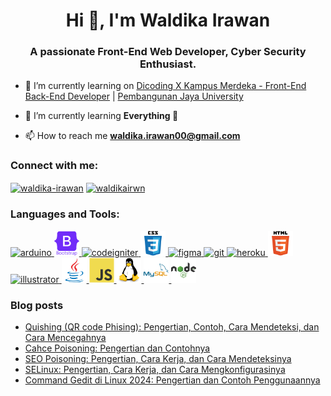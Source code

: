<h1 align="center">Hi 👋, I'm Waldika Irawan</h1>
<h3 align="center">A passionate Front-End Web Developer, Cyber Security Enthusiast.</h3>

- 🔭 I’m currently learning on [Dicoding X Kampus Merdeka - Front-End Back-End Developer](https://www.dicoding.com) | [Pembangunan Jaya University](https://www.upj.ac.id)

- 🌱 I’m currently learning **Everything 🤣**

- 📫 How to reach me **waldika.irawan00@gmail.com**

<h3 align="left">Connect with me:</h3>
<p align="left">
<a href="https://linkedin.com/in/waldika-irawan13" target="blank"><img align="center" src="https://raw.githubusercontent.com/rahuldkjain/github-profile-readme-generator/master/src/images/icons/Social/linked-in-alt.svg" alt="waldika-irawan" height="30" width="40" /></a>
<a href="https://instagram.com/waldikairwn" target="blank"><img align="center" src="https://raw.githubusercontent.com/rahuldkjain/github-profile-readme-generator/master/src/images/icons/Social/instagram.svg" alt="waldikairwn" height="30" width="40" /></a>
</p>

<h3 align="left">Languages and Tools:</h3>
<p align="left"> <a href="https://www.arduino.cc/" target="_blank" rel="noreferrer"> <img src="https://cdn.worldvectorlogo.com/logos/arduino-1.svg" alt="arduino" width="40" height="40"/> </a> <a href="https://getbootstrap.com" target="_blank" rel="noreferrer"> <img src="https://raw.githubusercontent.com/devicons/devicon/master/icons/bootstrap/bootstrap-plain-wordmark.svg" alt="bootstrap" width="40" height="40"/> </a> <a href="https://codeigniter.com" target="_blank" rel="noreferrer"> <img src="https://cdn.worldvectorlogo.com/logos/codeigniter.svg" alt="codeigniter" width="40" height="40"/> </a> <a href="https://www.w3schools.com/css/" target="_blank" rel="noreferrer"> <img src="https://raw.githubusercontent.com/devicons/devicon/master/icons/css3/css3-original-wordmark.svg" alt="css3" width="40" height="40"/> </a> <a href="https://www.figma.com/" target="_blank" rel="noreferrer"> <img src="https://www.vectorlogo.zone/logos/figma/figma-icon.svg" alt="figma" width="40" height="40"/> </a> <a href="https://git-scm.com/" target="_blank" rel="noreferrer"> <img src="https://www.vectorlogo.zone/logos/git-scm/git-scm-icon.svg" alt="git" width="40" height="40"/> </a> <a href="https://heroku.com" target="_blank" rel="noreferrer"> <img src="https://www.vectorlogo.zone/logos/heroku/heroku-icon.svg" alt="heroku" width="40" height="40"/> </a> <a href="https://www.w3.org/html/" target="_blank" rel="noreferrer"> <img src="https://raw.githubusercontent.com/devicons/devicon/master/icons/html5/html5-original-wordmark.svg" alt="html5" width="40" height="40"/> </a> <a href="https://www.adobe.com/in/products/illustrator.html" target="_blank" rel="noreferrer"> <img src="https://www.vectorlogo.zone/logos/adobe_illustrator/adobe_illustrator-icon.svg" alt="illustrator" width="40" height="40"/> </a> <a href="https://www.java.com" target="_blank" rel="noreferrer"> <img src="https://raw.githubusercontent.com/devicons/devicon/master/icons/java/java-original.svg" alt="java" width="40" height="40"/> </a> <a href="https://developer.mozilla.org/en-US/docs/Web/JavaScript" target="_blank" rel="noreferrer"> <img src="https://raw.githubusercontent.com/devicons/devicon/master/icons/javascript/javascript-original.svg" alt="javascript" width="40" height="40"/> </a> <a href="https://www.linux.org/" target="_blank" rel="noreferrer"> <img src="https://raw.githubusercontent.com/devicons/devicon/master/icons/linux/linux-original.svg" alt="linux" width="40" height="40"/> </a> <a href="https://www.mysql.com/" target="_blank" rel="noreferrer"> <img src="https://raw.githubusercontent.com/devicons/devicon/master/icons/mysql/mysql-original-wordmark.svg" alt="mysql" width="40" height="40"/> </a> <a href="https://nodejs.org" target="_blank" rel="noreferrer"> <img src="https://raw.githubusercontent.com/devicons/devicon/master/icons/nodejs/nodejs-original-wordmark.svg" alt="nodejs" width="40" height="40"/> </a> </p>

### Blog posts
<!-- BLOG-POST-LIST:START -->
- [Quishing &lpar;QR code Phising&rpar;: Pengertian, Contoh, Cara Mendeteksi, dan Cara Mencegahnya](https://www.waldikairawan.com/2024/06/quishing-qr-code-phising-pengertian.html)
- [Cahce Poisoning: Pengertian dan Contohnya](https://www.waldikairawan.com/2024/06/cahce-poisoning-pengertian-dan-contohnya.html)
- [SEO Poisoning: Pengertian, Cara Kerja, dan Cara Mendeteksinya](https://www.waldikairawan.com/2024/06/seo-poisoning-pengertian-cara-kerja-dan.html)
- [SELinux: Pengertian, Cara Kerja, dan Cara Mengkonfigurasinya](https://www.waldikairawan.com/2024/06/selinux-pengertian-cara-kerja-dan-cara.html)
- [Command Gedit di Linux 2024: Pengertian dan Contoh Penggunaannya](https://www.waldikairawan.com/2024/06/command-gedit-di-linux-2024-pengertian.html)
<!-- BLOG-POST-LIST:END -->

